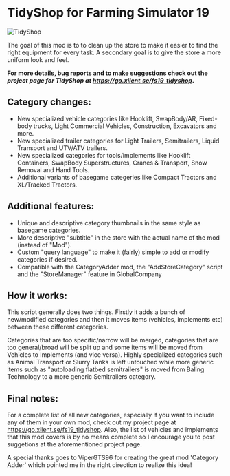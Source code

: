 # TidyShop for Farming Simulator 19

![TidyShop](https://user-images.githubusercontent.com/7383510/94240583-c43cc580-ff13-11ea-987e-2e6b91a6d333.jpg)

The goal of this mod is to to clean up the store to make it easier to find the right equipment for every task. A secondary goal is to give the store a more uniform look and feel.

**For more details, bug reports and to make suggestions check out the *project page for TidyShop at https://go.xilent.se/fs19_tidyshop*.**

## Category changes:
- New specialized vehicle categories like Hooklift, SwapBody/AR, Fixed-body trucks, Light Commercial Vehicles, Construction, Excavators and more.
- New specialized trailer categories for Light Trailers, Semitrailers, Liquid Transport and UTV/ATV trailers.
- New specialized categories for tools/implements like Hooklift Containers, SwapBody Superstructures, Cranes & Transport, Snow Removal and Hand Tools.
- Additional variants of basegame categeries like Compact Tractors and XL/Tracked Tractors.

## Additional features:
- Unique and descriptive category thumbnails in the same style as basegame categories.
- More descriptive "subtitle" in the store with the actual name of the mod (instead of "Mod").
- Custom "query language" to make it (fairly) simple to add or modify categories if desired.
- Compatible with the CategoryAdder mod, the "AddStoreCategory" script and the "StoreManager" feature in GlobalCompany

## How it works:
This script generally does two things. Firstly it adds a bunch of new/modified categories and then it moves items (vehicles, implements etc) between these different categories. 

Categories that are too specific/narrow will be merged, categories that are too general/broad will be split up and some items will be moved from Vehicles to Implements (and vice versa). Highly specialized categories such as Animal Transport or Slurry Tanks is left untouched while more generic items such as "autoloading flatbed semitrailers" is moved from Baling Technology to a more generic Semitrailers category.

## Final notes:
For a complete list of all new categories, especially if you want to include any of them in your own mod, check out my project page at https://go.xilent.se/fs19_tidyshop. Also, the list of vehicles and implements that this mod covers is by no means complete so I encourage you to post suggetions at the aforementioned project page.

A special thanks goes to ViperGTS96 for creating the great mod 'Category Adder' which pointed me in the right direction to realize this idea!
